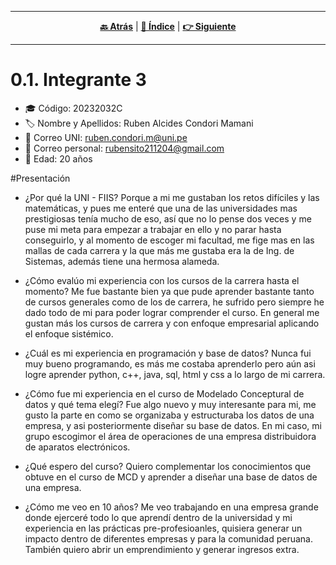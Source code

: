 <hr>
<div align="center">
 
[**🔙 Atrás**](../0.0/0.0.md) | [**📜 Índice**](../../README.md) | [**👉 Siguiente**](../0.2/0.2.md)

</div>
<hr>

# 0.1. Integrante 3

- 🎓 Código: 20232032C
- 🏷️ Nombre y Apellidos: Ruben Alcides Condori Mamani
- 📧 Correo UNI: ruben.condori.m@uni.pe
- 📩 Correo personal: rubensito211204@gmail.com
- 🎂 Edad: 20 años


#Presentación
- ¿Por qué la UNI - FIIS?
	Porque a mi me gustaban los retos difíciles y las matemáticas, y pues me enteré que una de las universidades mas prestigiosas tenía mucho de eso, así que no lo pense dos veces y me puse mi meta para empezar a trabajar en ello y no parar hasta conseguirlo, y al momento de escoger mi facultad, me fige mas en las mallas de cada carrera y la que más me gustaba era la de Ing. de Sistemas, además tiene una hermosa alameda.

- ¿Cómo evalúo mi experiencia con los cursos de la carrera hasta el momento?
    Me fue bastante bien ya que pude aprender bastante tanto de cursos generales como de los de carrera, he sufrido pero siempre he dado todo de mi para poder lograr comprender el curso. En general me gustan más los cursos de carrera y con enfoque empresarial aplicando el enfoque sistémico.

- ¿Cuál es mi experiencia en programación y base de datos?
	Nunca fui muy bueno programando, es más me costaba aprenderlo pero aún asi logre aprender python, c++, java, sql, html y css a lo largo de mi carrera.

- ¿Cómo fue mi experiencia en el curso de Modelado Conceptural de datos y qué tema elegí?
	Fue algo nuevo y muy interesante para mi, me gusto la parte en como se organizaba y estructuraba los datos de una empresa, y asi posteriormente diseñar su base de datos. En mi caso, mi grupo escogimor el área de operaciones de una empresa distribuidora de aparatos electrónicos.

- ¿Qué espero del curso?
	Quiero complementar los conocimientos que obtuve en el curso de MCD y aprender a diseñar una base de datos de una empresa.

- ¿Cómo me veo en 10 años?
	Me veo trabajando en una empresa grande donde ejerceré todo lo que aprendí dentro de la universidad y mi experiencia en las prácticas pre-profesioanles, quisiera generar un impacto dentro de diferentes empresas y para la comunidad peruana. También quiero abrir un emprendimiento y generar ingresos extra.